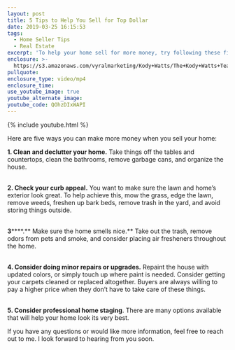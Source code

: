 ```yaml
---
layout: post
title: 5 Tips to Help You Sell for Top Dollar
date: 2019-03-25 16:15:53
tags:
  - Home Seller Tips
  - Real Estate
excerpt: 'To help your home sell for more money, try following these five simple tips.'
enclosure: >-
  https://s3.amazonaws.com/vyralmarketing/Kody+Watts/The+Kody+Watts+Team-+5+Tips+to+Help+You+Sell+for+Top+Dollar.mp4
pullquote:
enclosure_type: video/mp4
enclosure_time:
use_youtube_image: true
youtube_alternate_image:
youtube_code: QOhzDIxWAPI
---
```


{% include youtube.html %}

Here are five ways you can make more money when you sell your home:

**1. Clean and declutter your home.** Take things off the tables and countertops, clean the bathrooms, remove garbage cans, and organize the house.

<br>**2. Check your curb appeal.** You want to make sure the lawn and home’s exterior look great. To help achieve this, mow the grass, edge the lawn, remove weeds, freshen up bark beds, remove trash in the yard, and avoid storing things outside.

<br>**3******.** Make sure the home smells nice.** Take out the trash, remove odors from pets and smoke, and consider placing air fresheners throughout the home.

**<br>4. Consider doing minor repairs or upgrades.** Repaint the house with updated colors, or simply touch up where paint is needed. Consider getting your carpets cleaned or replaced altogether. Buyers are always willing to pay a higher price when they don’t have to take care of these things.

<br>**5. Consider professional home staging**. There are many options available that will help your home look its very best.

If you have any questions or would like more information, feel free to reach out to me. I look forward to hearing from you soon.<br>&nbsp;